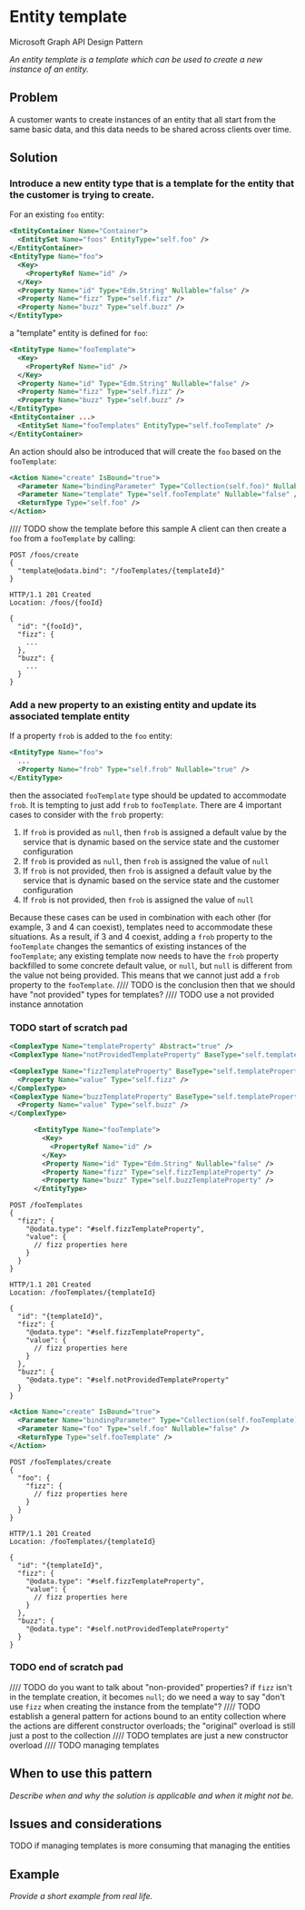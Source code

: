 # Entity template

Microsoft Graph API Design Pattern

*An entity template is a template which can be used to create a new instance of an entity.*

## Problem

A customer wants to create instances of an entity that all start from the same basic data, and this data needs to be shared across clients over time.

## Solution

### Introduce a new entity type that is a template for the entity that the customer is trying to create. 
For an existing `foo` entity:
```xml
<EntityContainer Name="Container">
  <EntitySet Name="foos" EntityType="self.foo" />
</EntityContainer>
<EntityType Name="foo">
  <Key>
    <PropertyRef Name="id" />
  </Key>
  <Property Name="id" Type="Edm.String" Nullable="false" />
  <Property Name="fizz" Type="self.fizz" />
  <Property Name="buzz" Type="self.buzz" />
</EntityType>
```
a "template" entity is defined for `foo`:
```xml
<EntityType Name="fooTemplate">
  <Key>
    <PropertyRef Name="id" />
  </Key>
  <Property Name="id" Type="Edm.String" Nullable="false" />
  <Property Name="fizz" Type="self.fizz" />
  <Property Name="buzz" Type="self.buzz" />
</EntityType>
<EntityContainer ...>
  <EntitySet Name="fooTemplates" EntityType="self.fooTemplate" />
</EntityContainer>
```
An action should also be introduced that will create the `foo` based on the `fooTemplate`:
```xml
<Action Name="create" IsBound="true">
  <Parameter Name="bindingParameter" Type="Collection(self.foo)" Nullable="false" />
  <Parameter Name="template" Type="self.fooTemplate" Nullable="false" />
  <ReturnType Type="self.foo" />
</Action>
```
//// TODO show the template before this sample
A client can then create a `foo` from a `fooTemplate` by calling:
```http
POST /foos/create
{
  "template@odata.bind": "/fooTemplates/{templateId}"
}

HTTP/1.1 201 Created
Location: /foos/{fooId}

{
  "id": "{fooId}",
  "fizz": {
    ...
  },
  "buzz": {
    ...
  }
}
```

### Add a new property to an existing entity and update its associated template entity

If a property `frob` is added to the `foo` entity:
```xml
<EntityType Name="foo">
  ...
  <Property Name="frob" Type="self.frob" Nullable="true" />
</EntityType>
```
then the associated `fooTemplate` type should be updated to accommodate `frob`.
It is tempting to just add `frob` to `fooTemplate`.
There are 4 important cases to consider with the `frob` property:
1. If `frob` is provided as `null`, then `frob` is assigned a default value by the service that is dynamic based on the service state and the customer configuration
2. If `frob` is provided as `null`, then `frob` is assigned the value of `null`
3. If `frob` is not provided, then `frob` is assigned a default value by the service that is dynamic based on the service state and the customer configuration
4. If `frob` is not provided, then `frob` is assigned the value of `null`

Because these cases can be used in combination with each other (for example, 3 and 4 can coexist), templates need to accommodate these situations.
As a result, if 3 and 4 coexist, adding a `frob` property to the `fooTemplate` changes the semantics of existing instances of the `fooTemplate`; any existing template now needs to have the `frob` property backfilled to some concrete default value, or `null`, but `null` is different from the value not being provided.
This means that we cannot just add a `frob` property to the `fooTemplate`.
//// TODO is the conclusion then that we should have "not provided" types for templates?
//// TODO use a not provided instance annotation


### TODO start of scratch pad

```xml
<ComplexType Name="templateProperty" Abstract="true" />
<ComplexType Name="notProvidedTemplateProperty" BaseType="self.templateProperty" />

<ComplexType Name="fizzTemplateProperty" BaseType="self.templateProperty">
  <Property Name="value" Type="self.fizz" />
</ComplexType>
<ComplexType Name="buzzTemplateProperty" BaseType="self.templateProperty">
  <Property Name="value" Type="self.buzz" />
</ComplexType>

      <EntityType Name="fooTemplate">
        <Key>
          <PropertyRef Name="id" />
        </Key>
        <Property Name="id" Type="Edm.String" Nullable="false" />
        <Property Name="fizz" Type="self.fizzTemplateProperty" />
        <Property Name="buzz" Type="self.buzzTemplateProperty" />
      </EntityType>
```


```http
POST /fooTemplates
{
  "fizz": {
    "@odata.type": "#self.fizzTemplateProperty",
	"value": {
	  // fizz properties here
	}
  }
}

HTTP/1.1 201 Created
Location: /fooTemplates/{templateId}

{
  "id": "{templateId}",
  "fizz": {
    "@odata.type": "#self.fizzTemplateProperty",
	"value": {
	  // fizz properties here
	}
  },
  "buzz": {
    "@odata.type": "#self.notProvidedTemplateProperty"
  }
}
```

```xml
<Action Name="create" IsBound="true">
  <Parameter Name="bindingParameter" Type="Collection(self.fooTemplate)" Nullable="false" />
  <Parameter Name="foo" Type="self.foo" Nullable="false" />
  <ReturnType Type="self.fooTemplate" />
</Action>
```

```http
POST /fooTemplates/create
{
  "foo": {
    "fizz": {
	  // fizz properties here
	}
  }
}

HTTP/1.1 201 Created
Location: /fooTemplates/{templateId}

{
  "id": "{templateId}",
  "fizz": {
    "@odata.type": "#self.fizzTemplateProperty",
	"value": {
	  // fizz properties here
	}
  },
  "buzz": {
    "@odata.type": "#self.notProvidedTemplateProperty"
  }
}
```

### TODO end of scratch pad





//// TODO do you want to talk about "non-provided" properties? if `fizz` isn't in the template creation, it becomes `null`; do we need a way to say "don't use `fizz` when creating the instance from the template"?
//// TODO establish a general pattern for actions bound to an entity collection where the actions are different constructor overloads; the "original" overload is still just a post to the collection
//// TODO templates are just a new constructor overload
//// TODO managing templates

## When to use this pattern

*Describe when and why the solution is applicable and when it might not be.*

## Issues and considerations

TODO if managing templates is more consuming that managing the entities

## Example

*Provide a short example from real life.*

